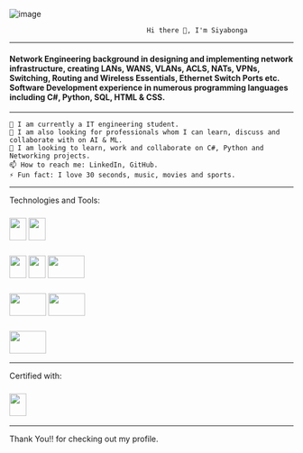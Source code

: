 ![image](https://user-images.githubusercontent.com/93841996/163573892-303cbed6-3755-4c56-9303-2ee3d529ea98.png)

                                      Hi there 👋, I'm Siyabonga
------------------------------------------------------------------------------------------------------------------------------------------------------------
#### Network Engineering background in designing and implementing network infrastructure, creating LANs, WANS, VLANs, ACLS, NATs, VPNs, Switching, Routing and    Wireless Essentials, Ethernet Switch Ports etc. Software Development experience in numerous programming languages including C#, Python, SQL, HTML & CSS.
------------------------------------------------------------------------------------------------------------------------------------------------------------
    🔭 I am currently a IT engineering student.
    🌱 I am also looking for professionals whom I can learn, discuss and collaborate with on AI & ML.
    👯 I am looking to learn, work and collaborate on C#, Python and Networking projects.
    📫 How to reach me: LinkedIn, GitHub.
    ⚡ Fun fact: I love 30 seconds, music, movies and sports.
------------------------------------------------------------------------------------------------------------------------------------------------------------
Technologies and Tools:

### <img src="https://user-images.githubusercontent.com/93841996/163575169-ac75f8eb-7d9a-4baf-a044-18249fac7649.png" width="30" height="40">  <img src="https://user-images.githubusercontent.com/93841996/163576566-07450780-2332-416d-bb65-843abbecca20.png" width="30" height="40">
### <img src="https://user-images.githubusercontent.com/93841996/163576922-73df4bef-287c-4cf2-81da-c54d687d53b5.png" width="30" height="40">  <img src="https://user-images.githubusercontent.com/93841996/163586528-6b401e15-2cff-43d9-ad9e-7fced41f8594.png" width="30" height="40">   <img src="https://user-images.githubusercontent.com/93841996/163589273-679500c2-9fe4-46cf-819c-79de544281e4.png" width="65" height="40">
### <img src="https://user-images.githubusercontent.com/93841996/163587930-ace82fcf-394a-43a5-ba7f-d3bfd657e0dc.png" width="65" height="40">  <img src="https://user-images.githubusercontent.com/93841996/163587969-bfa4d382-a786-48ed-8f01-e45d6657a811.png" width="65" height="40">
### <img src="https://user-images.githubusercontent.com/93841996/163588018-413d621c-9dfc-477a-a023-abfbdc806b56.png" width="65" height="40">

------------------------------------------------------------------------------------------------------------------------------------------------------------
Certified with:
### <img src="https://user-images.githubusercontent.com/93841996/163575039-e3dac455-9822-4203-82cb-321cd59be657.png" width="30" height="40">


------------------------------------------------------------------------------------------------------------------------------------------------------------
Thank You!! for checking out my profile.



